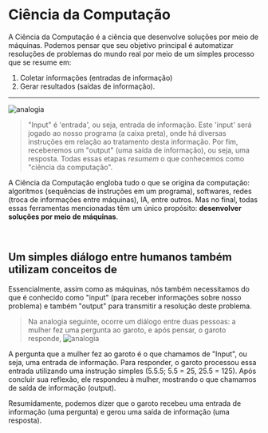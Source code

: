 # Ciência da Computação 
A Ciência da Computação é a ciência que desenvolve soluções por meio de máquinas. 
Podemos pensar que seu objetivo principal é automatizar resoluções de problemas do 
mundo real por meio de  um simples processo que se resume em: 
1. Coletar informações (entradas de informação) 
2. Gerar resultados (saídas de informação).

_______ 

![analogia](https://github.com/FireguiQueen/CS50/assets/98475125/f0285159-3d9c-41ba-9c06-f63f87babd8b)
> "Input" é 'entrada', ou seja, entrada de informação. Este 'input' será jogado ao nosso programa (a caixa preta), onde há diversas instruções em relação ao tratamento desta informação. Por fim, receberemos um "output" (uma saída de informação), ou seja, uma resposta. Todas essas etapas _resumem_ o que conhecemos como "ciência da computação".

A Ciência da Computação engloba tudo o que se origina da computação: algoritmos (sequências de instruções em um programa), softwares, redes (troca de informações entre máquinas), IA, entre outros. Mas no final, todas essas ferramentas mencionadas têm um único propósito: __desenvolver soluções por meio de máquinas__.

<br>

## Um simples diálogo entre humanos também utilizam conceitos de
Essencialmente, assim como as máquinas, nós também necessitamos do que é conhecido como "input" (para receber informações sobre nosso problema) e também "output" para transmitir a resolução deste problema. 

> Na analogia seguinte, ocorre um diálogo entre duas pessoas: a mulher fez uma pergunta ao garoto, e após pensar, o garoto responde,
![analogia](https://github.com/FireguiQueen/CS50/assets/98475125/7fa663ed-7394-40e8-8bc7-0432a941f65b)

A pergunta que a mulher fez ao garoto é o que chamamos de "Input", ou seja, uma entrada de informação. Para responder, o garoto processou essa entrada utilizando uma instrução simples (5.5.5; 5.5 = 25, 25.5 = 125). Após concluir sua reflexão, ele respondeu à mulher, mostrando o que chamamos de saída de informação (output).

Resumidamente, podemos dizer que o garoto recebeu uma entrada de informação (uma pergunta) e gerou uma saída de informação (uma resposta).








